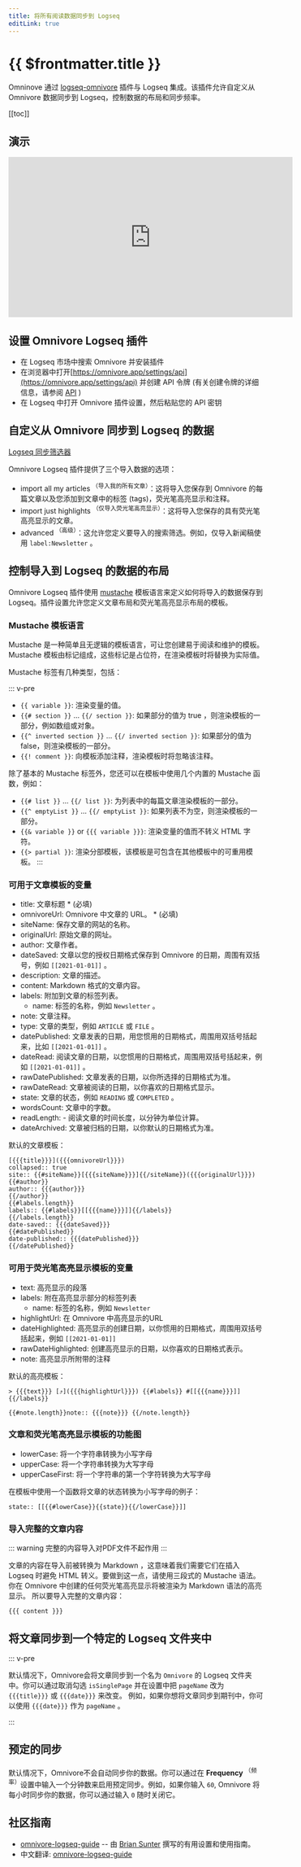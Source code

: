 ```yaml
---
title: 将所有阅读数据同步到 Logseq
editLink: true
---
```


# {{ $frontmatter.title }}

Omninove 通过 [logseq-omnivore](https://github.com/omnivore-app/logseq-omnivore) 插件与 Logseq 集成。该插件允许自定义从 Omnivore 数据同步到 Logseq，控制数据的布局和同步频率。

[[toc]]

## 演示

<iframe width="560" height="315" src="https://www.youtube.com/embed/Cc6DbBtOs14" title="YouTube video player" frameborder="0" allow="accelerometer; autoplay; clipboard-write; encrypted-media; gyroscope; picture-in-picture; web-share" allowfullscreen></iframe>

## 设置 Omnivore Logseq 插件

- 在 Logseq 市场中搜索 Omnivore 并安装插件
- 在浏览器中打开[https://omnivore.app/settings/api](https://omnivore.app/settings/api) 并创建 API 令牌 (有关创建令牌的详细信息，请参阅 [API](./api.md) )
- 在 Logseq 中打开 Omnivore 插件设置，然后粘贴您的 API 密钥

## 自定义从 Omnivore 同步到 Logseq 的数据

[Logseq 同步筛选器](../../integrations/images/logseq-sync-filter.png)

Omnivore Logseq 插件提供了三个导入数据的选项：

- import all my articles <sup>（导入我的所有文章）</sup>：这将导入您保存到 Omnivore 的每篇文章以及您添加到文章中的标签 (tags)，荧光笔高亮显示和注释。
- import just highlights <sup>（仅导入荧光笔高亮显示）</sup>：这将导入您保存的具有荧光笔高亮显示的文章。
- advanced <sup>（高级）</sup>：这允许您定义要导入的搜索筛选。例如，仅导入新闻稿使用 `label:Newsletter` 。

## 控制导入到 Logseq 的数据的布局

Omnivore Logseq 插件使用 [mustache](https://mustache.github.io/) 模板语言来定义如何将导入的数据保存到 Logseq。插件设置允许您定义文章布局和荧光笔高亮显示布局的模板。

### Mustache 模板语言

Mustache 是一种简单且无逻辑的模板语言，可让您创建易于阅读和维护的模板。Mustache 模板由标记组成，这些标记是占位符，在渲染模板时将替换为实际值。

Mustache 标签有几种类型，包括：

::: v-pre

-   `{{ variable }}`: 渲染变量的值。
-   `{{# section }}` ... `{{/ section }}`: 如果部分的值为 true ，则渲染模板的一部分，例如数组或对象。
-   `{{^ inverted section }}` ... `{{/ inverted section }}`: 如果部分的值为 false，则渲染模板的一部分。
-   `{{! comment }}`: 向模板添加注释，渲染模板时将忽略该注释。

除了基本的 Mustache 标签外，您还可以在模板中使用几个内置的 Mustache 函数，例如：

-   `{{# list }}` ... `{{/ list }}`: 为列表中的每篇文章渲染模板的一部分。
-   `{{^ emptyList }}` ... `{{/ emptyList }}`: 如果列表不为空，则渲染模板的一部分。
-   `{{& variable }}` or `{{{ variable }}}`: 渲染变量的值而不转义 HTML 字符。
-   `{{> partial }}`: 渲染分部模板，该模板是可包含在其他模板中的可重用模板。
    :::

### 可用于文章模板的变量

- title: 文章标题 * (必填)
- omnivoreUrl: Omnivore 中文章的 URL。 * (必填)
- siteName: 保存文章的网站的名称。
- originalUrl: 原始文章的网址。
- author: 文章作者。
- dateSaved: 文章以您的授权日期格式保存到 Omnivore 的日期，周围有双括号，例如 `[[2021-01-01]]` 。
- description: 文章的描述。
- content: Markdown 格式的文章内容。
- labels: 附加到文章的标签列表。
  - name: 标签的名称，例如 `Newsletter` 。
- note: 文章注释。
- type: 文章的类型，例如 `ARTICLE` 或 `FILE` 。
- datePublished: 文章发表的日期，用您惯用的日期格式，周围用双括号括起来，比如 `[[2021-01-01]]` 。
- dateRead: 阅读文章的日期，以您惯用的日期格式，周围用双括号括起来，例如 `[[2021-01-01]]` 。
- rawDatePublished: 文章发表的日期，以你所选择的日期格式为准。
- rawDateRead: 文章被阅读的日期，以你喜欢的日期格式显示。
- state: 文章的状态，例如 `READING` 或 `COMPLETED` 。
- wordsCount: 文章中的字数。
- readLength: -   阅读文章的时间长度，以分钟为单位计算。
- dateArchived: 文章被归档的日期，以你默认的日期格式为准。

默认的文章模板：

```
[{{{title}}}]({{{omnivoreUrl}}})
collapsed:: true
site:: {{#siteName}}[{{{siteName}}}]{{/siteName}}({{{originalUrl}}})
{{#author}}
author:: {{{author}}}
{{/author}}
{{#labels.length}}
labels:: {{#labels}}[[{{{name}}}]]{{/labels}}
{{/labels.length}}
date-saved:: {{{dateSaved}}}
{{#datePublished}}
date-published:: {{{datePublished}}}
{{/datePublished}}
```

### 可用于荧光笔高亮显示模板的变量

- text: 高亮显示的段落
- labels: 附在高亮显示部分的标签列表
  - name: 标签的名称，例如 `Newsletter`
- highlightUrl: 在 Omnivore 中高亮显示的URL
- dateHighlighted: 高亮显示的创建日期，以你惯用的日期格式，周围用双括号括起来，例如 `[[2021-01-01]]`
- rawDateHighlighted: 创建高亮显示的日期，以你喜欢的日期格式表示。
- note: 高亮显示所附带的注释

默认的高亮模板：

```
> {{{text}}} [⤴️]({{{highlightUrl}}}) {{#labels}} #[[{{{name}}}]] {{/labels}}

{{#note.length}}note:: {{{note}}} {{/note.length}}
```


### 文章和荧光笔高亮显示模板的功能图

- lowerCase: 将一个字符串转换为小写字母
- upperCase: 将一个字符串转换为大写字母
- upperCaseFirst: 将一个字符串的第一个字符转换为大写字母

在模板中使用一个函数将文章的状态转换为小写字母的例子：

```
state:: [[{{#lowerCase}}{{state}}{{/lowerCase}}]]
```

### 导入完整的文章内容

::: warning 完整的内容导入对PDF文件不起作用
:::

文章的内容在导入前被转换为 Markdown ，这意味着我们需要它们在插入 Logseq 时避免 HTML 转义。要做到这一点，请使用三段式的 Mustache 语法。
你在 Omnivore 中创建的任何荧光笔高亮显示将被渲染为 Markdown 语法的高亮显示。
所以要导入完整的文章内容：

```
{{{ content }}}
```

## 将文章同步到一个特定的 Logseq 文件夹中

::: v-pre

默认情况下，Omnivore会将文章同步到一个名为 `Omnivore` 的 Logseq 文件夹中。你可以通过取消勾选 `isSinglePage` 并在设置中把 `pageName` 改为 `{{{title}}}` 或 `{{{date}}}` 来改变。 例如，如果你想将文章同步到期刊中，你可以使用 `{{{date}}}` 作为 `pageName` 。

:::

## 预定的同步

默认情况下，Omnivore不会自动同步你的数据。你可以通过在 **Frequency** <sup>（频率）</sup>设置中输入一个分钟数来启用预定同步。例如，如果你输入 `60`, Omnivore 将每小时同步你的数据，你可以通过输入 `0` 随时关闭它。

## 社区指南

- [omnivore-logseq-guide](https://briansunter.com/graph/#/page/omnivore-logseq-guide?anchor=ls-block-62b28de3-0e9e-456e-bf29-7e2541213aa5) -- 由 [Brian Sunter](https://briansunter.com/) 撰写的有用设置和使用指南。
- 中文翻译: [omnivore-logseq-guide](https://sywhb.github.io/#/page/omnivore-logseq%20%E6%8C%87%E5%8D%97)
